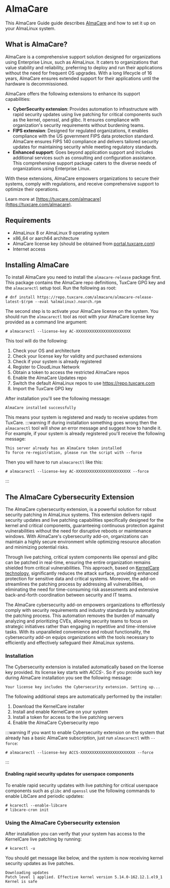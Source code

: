 # AlmaCare

This AlmaCare Guide guide describes [AlmaCare](https://tuxcare.com/almacare) and how to set it up on your AlmaLinux system.

## What is AlmaCare?

AlmaCare is a comprehensive support solution designed for organizations using Enterprise Linux, such as AlmaLinux. It caters to organizations that value stability and reliability, preferring to deploy and run their applications without the need for frequent OS upgrades. With a long lifecycle of 16 years, AlmaCare ensures extended support for their applications until the hardware is decommissioned.

AlmaCare offers the following extensions to enhance its support capabilities:
 * **CyberSecurity extension**: Provides automation to infrastructure with rapid security updates using live patching for critical components such as the kernel, openssl, and glibc. It ensures compliance with organization's security requirements without burdening teams.
 * **FIPS extension**: Designed for regulated organizations, it enables compliance with the US government FIPS data protection standard. AlmaCare ensures FIPS 140 compliance and delivers tailored security updates for maintaining security while meeting regulatory standards.
 * **Enhanced support**: Goes beyond application support and includes additional services such as consulting and configuration assistance. This comprehensive support package caters to the diverse needs of organizations using Enterprise Linux.

With these extensions, AlmaCare empowers organizations to secure their systems, comply with regulations, and receive comprehensive support to optimize their operations.

Learn more at [https://tuxcare.com/almacare](https://tuxcare.com/almacare).

## Requirements

* AlmaLinux 8 or AlmaLinux 9 operating system
* x86_64 or aarch64 architecture
* AlmaCare license key (should be obtained from [portal.tuxcare.com](https://portal.tuxcare.com))
* Internet access

## Installing AlmaCare

To install AlmaCare you need to install the `almacare-release` package first. This package contains the AlmaCare repo definitions, TuxCare GPG key and the `almacarectl` setup tool. Run the following as root:
```
# dnf install https://repo.tuxcare.com/almacare/almacare-release-latest-$(rpm --eval %almalinux).noarch.rpm
```
The second step is to activate your AlmaCare license on the system. You should run the `almacarectl` tool as root with your AlmaCare license key provided as a command line argument:
```
# almacarectl --license-key AC-XXXXXXXXXXXXXXXXXXXXXXXX
```
This tool will do the following:
1. Check your OS and architecture
2. Check your license key for validity and purchased extensions
3. Check if your system is already registered
4. Register to CloudLinux Network
5. Obtain a token to access the restricted AlmaCare repos
6. Enable the AlmaCare Updates repo
7. Switch the default AlmaLinux repos to use https://repo.tuxcare.com
8. Import the TuxCare GPG key

After installation you'll see the following message:
```
AlmaCare installed successfully
```
This means your system is registered and ready to receive updates from TuxCare.
:::warning
If during installation something goes wrong then the `almacarectl` tool will show an error message and suggest how to handle it. For example, if your system is already registered you'll receive the following message:
```
This server already has an AlmaCare token installed
To force re-registration, please run the script with --force
```
Then you will have to run `almacarectl` like this:
```
# almacarectl --license-key AC-XXXXXXXXXXXXXXXXXXXXXXXX --force
```
:::

## The AlmaCare Cybersecurity Extension

The AlmaCare cybersecurity extension, is a powerful solution for robust security patching in AlmaLinux systems. This extension delivers rapid security updates and live patching capabilities specifically designed for the kernel and critical components, guaranteeing continuous protection against vulnerabilities without the need for disruptive reboots or maintenance windows. With AlmaCare's cybersecurity add-on, organizations can maintain a highly secure environment while optimizing resource allocation and minimizing potential risks.

Through live patching, critical system components like openssl and glibc can be patched in real-time, ensuring the entire organization remains shielded from critical vulnerabilities. This approach, based on [KernelCare technology](https://tuxcare.com/enterprise-live-patching-services/kernelcare-enterprise/), significantly reduces the attack surface, providing enhanced protection for sensitive data and critical systems. Moreover, the add-on streamlines the patching process by addressing all vulnerabilities, eliminating the need for time-consuming risk assessments and extensive back-and-forth coordination between security and IT teams.

The AlmaCare cybersecurity add-on empowers organizations to effortlessly comply with security requirements and industry standards by automating the patching process. This automation removes the burden of manually analyzing and prioritizing CVEs, allowing security teams to focus on strategic initiatives rather than engaging in repetitive and time-intensive tasks. With its unparalleled convenience and robust functionality, the cybersecurity add-on equips organizations with the tools necessary to efficiently and effectively safeguard their AlmaLinux systems.

### Installation

The Cybersecurity extension is installed automatically based on the license key provided. Its license key starts with *ACCS-*. So if you provide such key during AlmaCare installation you see the following message:

```
Your license key includes the Cybersecurity extension. Setting up...
```

The following additional steps are automatically performed by the installer:
1. Download the KernelCare installer
2. Install and enable KernelCare on your system
3. Install a token for access to the live patching servers
4. Enable the AlmaCare Cybersecurity repo

:::warning
If you want to enable Cybersecurity extension on the system that already has a basic AlmaCare subscription, just run `almacarectl` with `--force`:
```
# almacarectl --license-key ACCS-XXXXXXXXXXXXXXXXXXXXXXXX --force
```
:::

#### Enabling rapid security updates for userspace components

To enable rapid security updates with live patching for critical userspace components such as `glibc` and `openssl` use the following commands to enable LibCare and periodic updates:
```
# kcarectl --enable-libcare
# libcare-cron init
```

### Using the AlmaCare Cybersecurity extension

After installation you can verify that your system has access to the KernelCare live patching by running:
```
# kcarectl -u
```
You should get message like below, and the system is now receiving kernel security updates as live patches.
```
Downloading updates
Patch level 1 applied. Effective kernel version 5.14.0-162.12.1.el9_1
Kernel is safe
```



